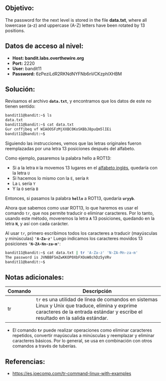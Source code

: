 ## Objetivo:
The password for the next level is stored in the file **data.txt**, where all lowercase (a-z) and uppercase (A-Z) letters have been rotated by 13 positions.

## Datos de acceso al nivel:
- **Host: bandit.labs.overthewire.org** 
- **Port:** 2220
- **User:** bandit11
- **Password:** 6zPeziLdR2RKNdNYFNb6nVCKzphlXHBM

## Solución:
Revisamos el archivo **``data.txt``**, y encontramos que los datos de este no tienen sentido:

```bash
bandit11@bandit:~$ ls
data.txt
bandit11@bandit:~$ cat data.txt
Gur cnffjbeq vf WIAOOSFzMjXXBC0KoSKBbJ8puQm5lIEi
bandit11@bandit:~$
```

Siguiendo las instrucciones, vemos que las letras originales fueron reemplazadas por una letra 13 posiciones después del alfabeto.

Como ejemplo, pasaremos la palabra hello a ROT13:

-   Si a la letra `H` la movemos 13 lugares en el [alfabeto inglés](https://www.inglessencillo.com/el-alfabeto), quedaría con la letra `U`
-   Si hacemos lo mismo con la `E`, sería `R`
-   La `L` sería `Y`
-   Y la `O` sería `B`

Entonces, si pasamos la palabra **`hello`** a ROT13, quedaría **`uryyb`**.

Ahora que sabemos como usar ROT13, lo que haremos es usar el comando `tr`, que nos permite traducir o eliminar caracteres. Por lo tanto, usando este método, moveremos la letra **`A`** 13 posiciones, quedando en la letra **`N`**, y así con cada carácter.

Al usar `tr`, primero escribimos todos los caracteres a traducir (mayúsculas y minúsculas) **`'A-Za-z'`** Luego indicamos los caracteres movidos 13 posiciones **``'N-ZA-Nn-za-m'``**:

```bash
bandit11@bandit:~$ cat data.txt | tr 'A-Za-z' 'N-ZA-Mn-za-m'
The password is JVNBBFSmZwKKOP0XbFXOoW8chDz5yVRv
bandit11@bandit:~$
```

## Notas adicionales:

| Comando | Descripción |
| --- |  ---|
| tr | `tr` es una utilidad de línea de comandos en sistemas Linux y Unix que traduce, elimina y exprime caracteres de la entrada estándar y escribe el resultado en la salida estándar.

- El comando **`tr`** puede realizar operaciones como eliminar caracteres repetidos, convertir mayúsculas a minúsculas y reemplazar y eliminar caracteres básicos. Por lo general, se usa en combinación con otros comandos a través de tuberías.

## Referencias:
- https://es.joecomp.com/tr-command-linux-with-examples